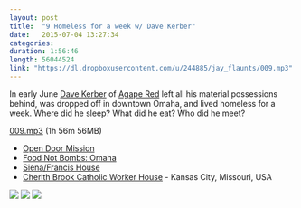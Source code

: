 ```yaml
---
layout: post
title:  "9 Homeless for a week w/ Dave Kerber"
date:   2015-07-04 13:27:34
categories: 
duration: 1:56:46
length: 56044524
link: "https://dl.dropboxusercontent.com/u/244885/jay_flaunts/009.mp3"
---
```


In early June [Dave Kerber](https://twitter.com/davidjkerber) of
[Agape Red](http://agapered.com/)
left all his material possessions behind, was dropped off in downtown Omaha,
and lived homeless for a week. Where did he sleep? What did he eat? Who did he 
meet?

<a href="{{site.dropbox_url}}/009.mp3" target="_blank">009.mp3</a> (1h 56m 56MB) 

* [Open Door Mission](http://www.opendoormission.org)
* [Food Not Bombs: Omaha](https://www.facebook.com/groups/6551777294/)
* [Siena/Francis House](http://www.sienafrancis.org)
* [Cherith Brook Catholic Worker House](http://cherithbrookcw.blogspot.com/) - Kansas City, Missouri, USA

<img src="{{site.dropbox_url}}/009/before.jpg">

<img src="{{site.dropbox_url}}/009/after 1.jpg">

<img src="{{site.dropbox_url}}/009/after 2.jpg">


